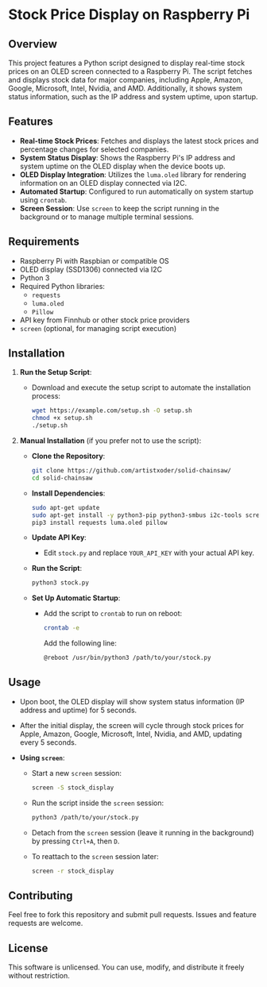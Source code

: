 # Stock Price Display on Raspberry Pi

## Overview

This project features a Python script designed to display real-time stock prices on an OLED screen connected to a Raspberry Pi. The script fetches and displays stock data for major companies, including Apple, Amazon, Google, Microsoft, Intel, Nvidia, and AMD. Additionally, it shows system status information, such as the IP address and system uptime, upon startup.

## Features

* **Real-time Stock Prices**: Fetches and displays the latest stock prices and percentage changes for selected companies.
* **System Status Display**: Shows the Raspberry Pi's IP address and system uptime on the OLED display when the device boots up.
* **OLED Display Integration**: Utilizes the `luma.oled` library for rendering information on an OLED display connected via I2C.
* **Automated Startup**: Configured to run automatically on system startup using `crontab`.
* **Screen Session**: Use `screen` to keep the script running in the background or to manage multiple terminal sessions.

## Requirements

* Raspberry Pi with Raspbian or compatible OS
* OLED display (SSD1306) connected via I2C
* Python 3
* Required Python libraries:
  * `requests`
  * `luma.oled`
  * `Pillow`
* API key from Finnhub or other stock price providers
* `screen` (optional, for managing script execution)

## Installation

1. **Run the Setup Script**:
    * Download and execute the setup script to automate the installation process:
        ```bash
        wget https://example.com/setup.sh -O setup.sh
        chmod +x setup.sh
        ./setup.sh
        ```

2. **Manual Installation** (if you prefer not to use the script):
    * **Clone the Repository**:
        ```bash
        git clone https://github.com/artistxoder/solid-chainsaw/
        cd solid-chainsaw
        ```
    
    * **Install Dependencies**:
        ```bash
        sudo apt-get update
        sudo apt-get install -y python3-pip python3-smbus i2c-tools screen
        pip3 install requests luma.oled pillow
        ```

    * **Update API Key**:
        * Edit `stock.py` and replace `YOUR_API_KEY` with your actual API key.

    * **Run the Script**:
        ```bash
        python3 stock.py
        ```

    * **Set Up Automatic Startup**:
        * Add the script to `crontab` to run on reboot:
            ```bash
            crontab -e
            ```
          Add the following line:
            ```bash
            @reboot /usr/bin/python3 /path/to/your/stock.py
            ```

## Usage

* Upon boot, the OLED display will show system status information (IP address and uptime) for 5 seconds.
* After the initial display, the screen will cycle through stock prices for Apple, Amazon, Google, Microsoft, Intel, Nvidia, and AMD, updating every 5 seconds.

* **Using `screen`**:
    * Start a new `screen` session:
        ```bash
        screen -S stock_display
        ```

    * Run the script inside the `screen` session:
        ```bash
        python3 /path/to/your/stock.py
        ```

    * Detach from the `screen` session (leave it running in the background) by pressing `Ctrl+A`, then `D`.

    * To reattach to the `screen` session later:
        ```bash
        screen -r stock_display
        ```

## Contributing

Feel free to fork this repository and submit pull requests. Issues and feature requests are welcome.

## License

This software is unlicensed. You can use, modify, and distribute it freely without restriction.



